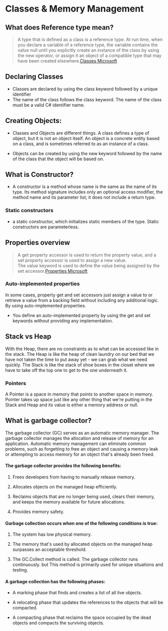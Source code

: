 # Classes & Memory Management
## What does Reference type mean?
> A type that is defined as a class is a reference type. At run time, when you declare a variable of a reference type, the variable contains the value null until you explicitly create an instance of the class by using the new operator, or assign it an object of a compatible type that may have been created elsewhere.[Classes Microsoft](https://docs.microsoft.com/en-us/dotnet/csharp/fundamentals/types/classes)

## Declaring Classes
- Classes are declared by using the class keyword followed by a unique identifier
- The name of the class follows the class keyword. The name of the class must be a valid C# identifier name.

## Creating Objects:
- Classes and Objects are different things. A class defines a type of object, but it is not an object itself. An object is a concrete entity based on a class, and is sometimes referred to as an instance of a class.

- Objects can be created by using the new keyword followed by the name of the class that the object will be based on.

## What is Constructor?
- A constructor is a method whose name is the same as the name of its type. Its method signature includes only an optional access modifier, the method name and its parameter list; it does not include a return type.

### Static constructors
- a static constructor, which initializes static members of the type. Static constructors are parameterless.

## Properties overview
> A get property accessor is used to return the property value, and a set property accessor is used to assign a new value.<br>
> The value keyword is used to define the value being assigned by the set accessor.[Properties Microsoft](https://docs.microsoft.com/en-us/dotnet/csharp/programming-guide/classes-and-structs/properties)

### Auto-implemented properties
In some cases, property get and set accessors just assign a value to or retrieve a value from a backing field without including any additional logic. By using auto-implemented properties.

- You define an auto-implemented property by using the get and set keywords without providing any implementation.

## Stack vs Heap
With the Heap, there are no constraints as to what can be accessed like in the stack. The Heap is like the heap of clean laundry on our bed that we have not taken the time to put away yet - we can grab what we need quickly.  The Stack is like the stack of shoe boxes in the closet where we have to take off the top one to get to the one underneath it.

### Pointers
 A Pointer is a space in memory that points to another space in memory. Pointer takes up space just like any other thing that we're putting in the Stack and Heap and its value is either a memory address or null. 

## What is garbage collector?
The garbage collector (GC) serves as an automatic memory manager. The garbage collector manages the allocation and release of memory for an application. Automatic memory management can eliminate common problems, such as forgetting to free an object and causing a memory leak or attempting to access memory for an object that's already been freed.

#### The garbage collector provides the following benefits:
1. Frees developers from having to manually release memory.

2. Allocates objects on the managed heap efficiently.

3. Reclaims objects that are no longer being used, clears their memory, and keeps the memory available for future allocations.

4. Provides memory safety.

#### Garbage collection occurs when one of the following conditions is true:
1. The system has low physical memory.

2. The memory that's used by allocated objects on the managed heap surpasses an acceptable threshold.

3. The GC.Collect method is called. The garbage collector runs continuously. but This method is primarily used for unique situations and testing.

#### A garbage collection has the following phases:
- A marking phase that finds and creates a list of all live objects.

- A relocating phase that updates the references to the objects that will be compacted.

- A compacting phase that reclaims the space occupied by the dead objects and compacts the surviving objects.
